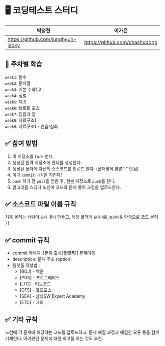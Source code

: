# 🖥 코딩테스트 스터디   

|박정현|이가은|
|------|---|
|https://github.com/junghyun-jacky|https://github.com/chashudong|


## 📌 주차별 학습
`week1`: 함수   
`week2`: 문자열   
`week3`: 기본 수학1,2   
`week4`: 정렬   
`week5`: 재귀   
`week6`: 브로트 포스   
`week7`: 집합과 맵   
`week8`: 자료구조1   
`week9`: 자료구조1 - 연습/심화


## ✅ 참여 방법
1. 이 저장소를 `fork` 한다.
2. 생성된 원격 저장소에 폴더를 생성한다.
3. 생성된 폴더에 자신의 소스코드를 업로드 한다. (폴더명에 콜론":" 안됨)
4. 이때 `commit 규칙`을 지킨다!
5. `push` 하기 전 `pull`을 받은 후, 원본 저장소로 `push`를 한다.
6. 알고리즘 스터디 노션에 코드와 문제 풀이 과정을 업로드한다.

## ✅ 소스코드 파일 이름 규칙
처음 올리는 사람이 `문제 폴더` 만들고, 해당 폴더에 `문제이름_본인이름` 양식으로 코드 올리기


## ✅ commit 규칙
- commit 메세지: [문제 출처(플랫폼)] 문제이름
- description: 문제 주소 (option)
- 플랫폼 작성법 :
  - [BOJ] - 백준
  - [PGS] - 프로그래머스
  - [LTC] - 리트코드
  - [CFS] - 코드포스
  - [SEA] - 삼성SW Expert Academy
  - [ETC] - 그외


## ✅ 기타 규칙   
노션에 각 문제에 해당하는 코드를 업로드하고, 문제 해결 과정과 해결한 오류 등을 함께 기재한다.
어려웠던 문제에 대한 회고를 하는 것도 추천.
